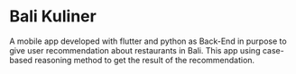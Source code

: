 # Bali Kuliner

A mobile app developed with flutter and python as Back-End in purpose to give user recommendation about restaurants in Bali. This app using case-based reasoning method to get the result of the recommendation.
